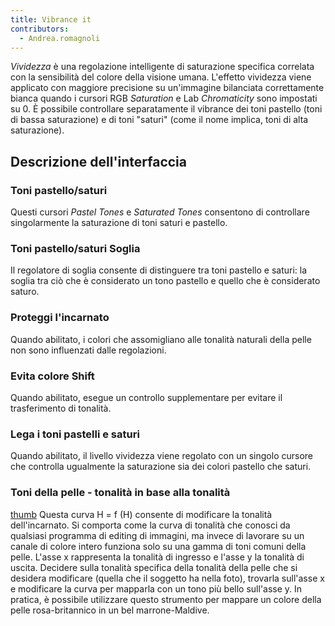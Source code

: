 ```yaml
---
title: Vibrance it
contributors:
  - Andrea.romagnoli
---
```


*Vividezza* è una regolazione intelligente di saturazione specifica
correlata con la sensibilità del colore della visione umana. L'effetto
vividezza viene applicato con maggiore precisione su un'immagine
bilanciata correttamente bianca quando i cursori RGB *Saturation* e Lab
*Chromaticity* sono impostati su 0. È possibile controllare
separatamente il vibrance dei toni pastello (toni di bassa saturazione)
e di toni "saturi" (come il nome implica, toni di alta saturazione).

## Descrizione dell'interfaccia

### Toni pastello/saturi

Questi cursori *Pastel Tones* e *Saturated Tones* consentono di
controllare singolarmente la saturazione di toni saturi e pastello.

### Toni pastello/saturi Soglia

Il regolatore di soglia consente di distinguere tra toni pastello e
saturi: la soglia tra ciò che è considerato un tono pastello e quello
che è considerato saturo.

### Proteggi l'incarnato

Quando abilitato, i colori che assomigliano alle tonalità naturali della
pelle non sono influenzati dalle regolazioni.

### Evita colore Shift

Quando abilitato, esegue un controllo supplementare per evitare il
trasferimento di tonalità.

### Lega i toni pastelli e saturi

Quando abilitato, il livello vividezza viene regolato con un singolo
cursore che controlla ugualmente la saturazione sia dei colori pastello
che saturi.

### Toni della pelle - tonalità in base alla tonalità

[thumb](image:vibrance_hh.jpg) Questa curva H = f (H)
consente di modificare la tonalità dell'incarnato. Si comporta come la
curva di tonalità che conosci da qualsiasi programma di editing di
immagini, ma invece di lavorare su un canale di colore intero funziona
solo su una gamma di toni comuni della pelle. L'asse x rappresenta la
tonalità di ingresso e l'asse y la tonalità di uscita. Decidere sulla
tonalità specifica della tonalità della pelle che si desidera modificare
(quella che il soggetto ha nella foto), trovarla sull'asse x e
modificare la curva per mapparla con un tono più bello sull'asse y. In
pratica, è possibile utilizzare questo strumento per mappare un colore
della pelle rosa-britannico in un bel marrone-Maldive.
